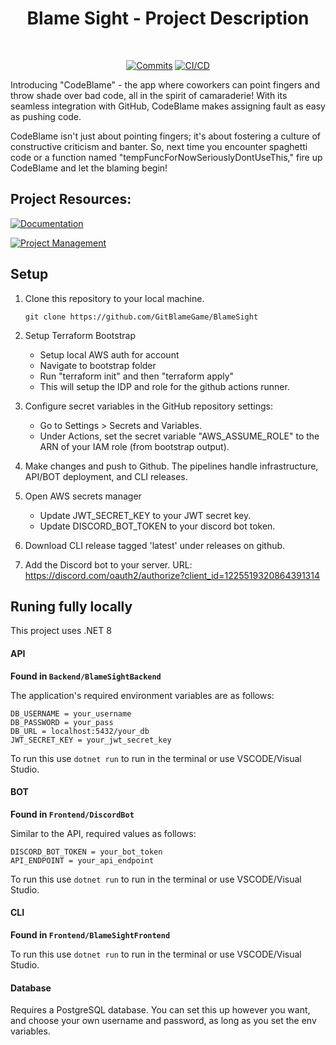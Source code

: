 <div align="center">

# Blame Sight - Project Description

<br>
  
[![Commits](https://img.shields.io/github/commit-activity/w/GitBlameGame/BlameSight)](https://github.com/GitBlameGame/BlameSight/activity)
[![CI/CD](https://github.com/GitBlameGame/BlameSight/actions/workflows/prod-ci-cd.yaml/badge.svg)](https://github.com/GitBlameGame/BlameSight/actions/workflows/prod-ci-cd.yaml)

</div>

Introducing "CodeBlame" - the app where coworkers can point fingers and throw shade over bad code, all in the spirit of camaraderie! With its seamless integration with GitHub, CodeBlame makes assigning fault as easy as pushing code.

CodeBlame isn't just about pointing fingers; it's about fostering a culture of constructive criticism and banter. So, next time you encounter spaghetti code or a function named "tempFuncForNowSeriouslyDontUseThis," fire up CodeBlame and let the blaming begin!


## Project Resources:

[![Documentation](https://img.shields.io/badge/View-Project%20Documentation-blue?style=for-the-badge)](https://levelups.atlassian.net/wiki/spaces/CBG/overview)&ensp;

[![Project Management](https://img.shields.io/badge/View-Project%20Issue%20Board-blue?style=for-the-badge)](https://levelups.atlassian.net/jira/software/projects/CBG/boards/1)&ensp;


## Setup
1. Clone this repository to your local machine. 
   ```
   git clone https://github.com/GitBlameGame/BlameSight
   ```

2. Setup Terraform Bootstrap
   - Setup local AWS auth for account
   - Navigate to bootstrap folder
   - Run "terraform init" and then "terraform apply"
   - This will setup the IDP and role for the github actions runner.

3. Configure secret variables in the GitHub repository settings:
   - Go to Settings > Secrets and Variables.
   - Under Actions, set the secret variable "AWS_ASSUME_ROLE" to the ARN of your IAM role (from bootstrap output).

4. Make changes and push to Github. The pipelines handle infrastructure, API/BOT deployment, and CLI releases.

5. Open AWS secrets manager
    - Update JWT_SECRET_KEY to your JWT secret key.
    - Update DISCORD_BOT_TOKEN to your discord bot token.

6. Download CLI release tagged 'latest' under releases on github.

7. Add the Discord bot to your server. URL: https://discord.com/oauth2/authorize?client_id=1225519320864391314

## Runing fully locally
This project uses .NET 8

#### API
**Found in `Backend/BlameSightBackend`**

The application's required environment variables are as follows:
```env
DB_USERNAME = your_username
DB_PASSWORD = your_pass
DB_URL = localhost:5432/your_db
JWT_SECRET_KEY = your_jwt_secret_key
```

To run this use `dotnet run` to run in the terminal or use VSCODE/Visual Studio.

#### BOT
**Found in `Frontend/DiscordBot`**

Similar to the API, required values as follows:
```env
DISCORD_BOT_TOKEN = your_bot_token
API_ENDPOINT = your_api_endpoint
```

To run this use `dotnet run` to run in the terminal or use VSCODE/Visual Studio.

#### CLI
**Found in `Frontend/BlameSightFrontend`**

To run this use `dotnet run` to run in the terminal or use VSCODE/Visual Studio.

#### Database
Requires a PostgreSQL database. You can set this up however you want, and choose your own username and password, as long as you set the env variables.

